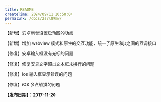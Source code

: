 ```yaml
---
title: README
createTime: 2024/09/11 10:50:04
permalink: /docs/2s7l89mw/
---
```

【新增】安卓新增设置启动图的功能

【新增】增加 webview 模式和原生的交互功能，统一了原生和js之间的互调接口

【修复】安卓输入框没有光标的问题

【修复】修复安卓文字超出文本框未换行的问题

【修复】ios 输入框显示错误的问题

【修复】iOS 多点触摸的问题

**【发布日期】：2017-11-20**
